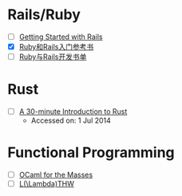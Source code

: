 # Rails/Ruby

- [ ] [Getting Started with Rails](http://guides.rubyonrails.org/getting_started.html)
- [X] [Ruby和Rails入门参考书](https://ruby-china.org/wiki/books)
- [ ] [Ruby与Rails开发书单](http://book.douban.com/doulist/1222802/)

# Rust

- [ ] [A 30-minute Introduction to Rust](http://doc.rust-lang.org/master/intro.html)
  - Accessed on: 1 Jul 2014

# Functional Programming

- [ ] [OCaml for the Masses](http://queue.acm.org/detail.cfm?id=2038036)
- [ ] [L(\Lambda)THW](http://learnlispthehardway.org/)
